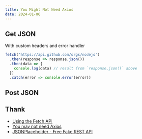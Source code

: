 ```yaml
---
title: You Might Not Need Axios
date: 2024-01-06
---
```


## Get JSON

With custom headers and error handler

```js
fetch('https://api.github.com/orgs/nodejs')
  .then(response => response.json())
  .then(data => {
    console.log(data) // result from `response.json()` above
  })
  .catch(error => console.error(error))
```



## Post JSON







## Thank

- [Using the Fetch API](https://developer.mozilla.org/en-US/docs/Web/API/Fetch_API/Using_Fetch)
- [You may not need Axios](https://danlevy.net/you-may-not-need-axios/)
- [JSONPlaceholder - Free Fake REST API](https://jsonplaceholder.typicode.com/)




